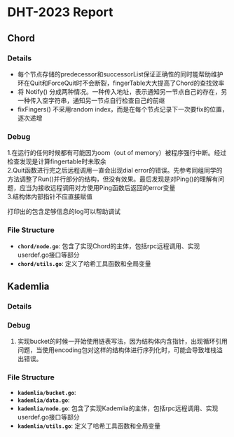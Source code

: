 # DHT-2023 Report

## **Chord**
### Details
- 每个节点存储的predecessor和successorList保证正确性的同时能帮助维护环在Quit和ForceQuit时不会断裂，fingerTable大大提高了Chord的查找效率
- 将 Notify() 分成两种情况。一种传入地址，表示通知另一节点自己的存在，另一种传入空字符串，通知另一节点自行检查自己的前继
- fixFingers() 不采用random index，而是在每个节点记录下一次要fix的位置，逐次递增
### Debug
1.在运行的任何时候都有可能因为oom（out of memory）被程序强行中断。经过检查发现是计算fingertable时未取余   
2.Quit函数进行完之后远程调用一直会出现dial error的错误。先参考同组同学的方法调整了Run()并行部分的结构，但没有效果。最后发现是对Ping()的理解有问题，应当为接收远程调用对方使用Ping函数后返回的error变量  
3.结构体内部指针不应直接赋值

打印出的包含足够信息的log可以帮助调试

### File Structure
- **`chord/node.go`**: 包含了实现Chord的主体，包括rpc远程调用、实现userdef.go接口等部分  
- **`chord/utils.go`**: 定义了哈希工具函数和全局变量

## **Kademlia**
### Details

### Debug
1. 实现bucket的时候一开始使用链表写法，因为结构体内含指针，出现循环引用问题，当使用encoding包对这样的结构体进行序列化时，可能会导致堆栈溢出错误。

### File Structure
- **`kademlia/bucket.go`**:
- **`kademlia/data.go`**: 
- **`kademlia/node.go`**: 包含了实现Kademlia的主体，包括rpc远程调用、实现userdef.go接口等部分  
- **`kademlia/utils.go`**: 定义了哈希工具函数和全局变量


